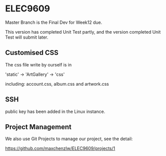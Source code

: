 # ELEC9609

Master Branch is the Final Dev for Week12 due.

This version has completed Unit Test partly, and the version completed Unit Test will submit later.

## Customised CSS

The css file write by ourself is in 

'static' -> 'ArtGallery' -> 'css'

including: account.css, album.css and artwork.css


## SSH 

public key has been added in the Linux instance.


## Project Management

We also use Git Projects to manage our project, see the detail:

<a href='https://github.com/maxchenzlw/ELEC9609/projects/1'>https://github.com/maxchenzlw/ELEC9609/projects/1</a>

